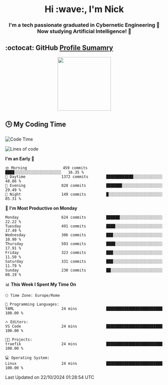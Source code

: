 <h1 align="center">Hi :wave:, I'm Nick</h1>

<h3 align="center">I'm a tech passionate graduated in Cybernetic Engineering 🤖<br>
Now studying Artificial Intelligence! 🧠</h3>


## :octocat: GitHub <a href="https://github.com/vn7n24fzkq/github-profile-summary-cards">Profile Sumamry</a>

<p align="center">
   <img style="height:170px;display:inline-block"  src="http://github-profile-summary-cards.vercel.app/api/cards/profile-details?username=CodeClimberNT&theme=github_dark" />
<!--    <img style="height:170px;display:inline-block"  src="http://github-profile-summary-cards.vercel.app/api/cards/repos-per-language?username=CodeClimberNT&theme=github_dark&exclude=" /> -->
</p>

 ## :clock3: My Coding Time 
 
<!--START_SECTION:waka-->
![Code Time](http://img.shields.io/badge/Code%20Time-372%20hrs%2034%20mins-blue)

![Lines of code](https://img.shields.io/badge/From%20Hello%20World%20I%27ve%20Written-3.2%20million%20lines%20of%20code-blue)

**I'm an Early 🐤** 

```text
🌞 Morning                459 commits         ████░░░░░░░░░░░░░░░░░░░░░   16.35 % 
🌆 Daytime                1372 commits        ████████████░░░░░░░░░░░░░   48.86 % 
🌃 Evening                828 commits         ███████░░░░░░░░░░░░░░░░░░   29.49 % 
🌙 Night                  149 commits         █░░░░░░░░░░░░░░░░░░░░░░░░   05.31 % 
```
📅 **I'm Most Productive on Monday** 

```text
Monday                   624 commits         ██████░░░░░░░░░░░░░░░░░░░   22.22 % 
Tuesday                  491 commits         ████░░░░░░░░░░░░░░░░░░░░░   17.49 % 
Wednesday                306 commits         ███░░░░░░░░░░░░░░░░░░░░░░   10.90 % 
Thursday                 503 commits         ████░░░░░░░░░░░░░░░░░░░░░   17.91 % 
Friday                   323 commits         ███░░░░░░░░░░░░░░░░░░░░░░   11.50 % 
Saturday                 331 commits         ███░░░░░░░░░░░░░░░░░░░░░░   11.79 % 
Sunday                   230 commits         ██░░░░░░░░░░░░░░░░░░░░░░░   08.19 % 
```


📊 **This Week I Spent My Time On** 

```text
🕑︎ Time Zone: Europe/Rome

💬 Programming Languages: 
YAML                     24 mins             █████████████████████████   100.00 % 

🔥 Editors: 
VS Code                  24 mins             █████████████████████████   100.00 % 

🐱‍💻 Projects: 
traefik                  24 mins             █████████████████████████   100.00 % 

💻 Operating System: 
Linux                    24 mins             █████████████████████████   100.00 % 
```


 Last Updated on 22/10/2024 01:28:54 UTC
<!--END_SECTION:waka-->

